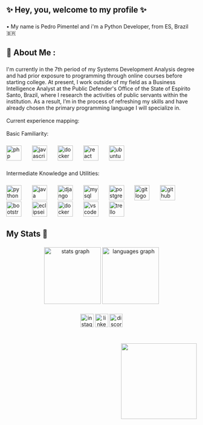 <h2 align="left">✨ Hey, you, welcome to my profile ✨</h2>

###

<p align="left">• My name is Pedro Pimentel and i'm a Python Developer, from ES, Brazil 🇧🇷</p>

###

<h2 align="left">🗿 About Me :</h2>



###

<p align="left">I'm currently in the 7th period of my Systems Development Analysis degree and had prior exposure to programming through online courses before starting college. At present, I work outside of my field as a Business Intelligence Analyst at the Public Defender's Office of the State of Espírito Santo, Brazil, where I research the activities of public servants within the institution. As a result, I’m in the process of refreshing my skills and have already chosen the primary programming language I will specialize in.<br><br>Current experience mapping:<br><br>Basic Familiarity:</p>

###

<div align="left">
  <img src="https://skillicons.dev/icons?i=php" height="40" alt="php logo"  />
  <img width="20" />
  <img src="https://skillicons.dev/icons?i=js" height="40" alt="javascript logo"  />
  <img width="20" />
  <img src="https://skillicons.dev/icons?i=docker" height="40" alt="docker logo"  />
  <img width="20" />
  <img src="https://skillicons.dev/icons?i=react" height="40" alt="react logo"  />
  <img width="20" />
  <img src="https://cdn.simpleicons.org/ubuntu/E95420" height="40" alt="ubuntu logo"  />
</div>

###

<p align="left">Intermediate Knowledge and Utilities:</p>

###


<div align="left">
  <img src="https://skillicons.dev/icons?i=py" height="40" alt="python logo"  />
  <img width="20" />
  <img src="https://skillicons.dev/icons?i=java" height="40" alt="java logo"  />
  <img width="20" />
  <img src="https://skillicons.dev/icons?i=django" height="40" alt="django logo"  />
  <img width="20" />
  <img src="https://skillicons.dev/icons?i=mysql" height="40" alt="mysql logo"  />
  <img width="20" />
  <img src="https://skillicons.dev/icons?i=postgres" height="40" alt="postgresql logo"  />
  <img width="20" />
  <img src="https://cdn.jsdelivr.net/gh/devicons/devicon/icons/git/git-original.svg" height="40" alt="git logo"  />
  <img width="20" />
  <img src="https://cdn.jsdelivr.net/gh/devicons/devicon/icons/github/github-original.svg" height="40" alt="github logo"  />
  <img width="20" />
  <img src="https://cdn.jsdelivr.net/gh/devicons/devicon/icons/bootstrap/bootstrap-original.svg" height="40" alt="bootstrap logo"  />
  <img width="20" />
  <img src="https://skillicons.dev/icons?i=eclipse" height="40" alt="eclipseide logo"  />
  <img width="20" />
  <img src="https://skillicons.dev/icons?i=docker" height="40" alt="docker logo"  />
  <img width="20" />
  <img src="https://skillicons.dev/icons?i=vscode" height="40" alt="vscode logo"  />
  <img width="20" />
  <img src="https://cdn.simpleicons.org/trello/0052CC" height="40" alt="trello logo"  />
</div>

###

<h2 align="left">My Stats 🚀</h2>

###

<div align="center">
  <img src="https://github-readme-stats.vercel.app/api?username=xPimentel&hide_title=false&hide_rank=false&show_icons=true&include_all_commits=true&count_private=true&disable_animations=false&theme=radical&locale=en&hide_border=false" height="150" alt="stats graph"  />
  <img src="https://github-readme-stats.vercel.app/api/top-langs?username=xPimentel&locale=en&hide_title=false&layout=compact&card_width=320&langs_count=5&theme=radical&hide_border=true" height="150" alt="languages graph"  />
</div>

###

<div align="center">
  <img src="https://img.shields.io/static/v1?message=Instagram&logo=instagram&label=&color=E4405F&logoColor=white&labelColor=&style=for-the-badge" height="35" alt="instagram logo"  />
  <img src="https://img.shields.io/static/v1?message=LinkedIn&logo=linkedin&label=&color=0077B5&logoColor=white&labelColor=&style=for-the-badge" height="35" alt="linkedin logo"  />
  <img src="https://img.shields.io/static/v1?message=4908&logo=discord&label=PedroPimentel&color=FFFFFF&logoColor=white&labelColor=7289DA&style=for-the-badge" height="35" alt="discord logo"  />
</div>

###

<br clear="both">

<img align="right" height="200" src="https://i.giphy.com/media/v1.Y2lkPTc5MGI3NjExZ3Z6YWtwcHA1ZTVoOWx6b3BxZ3Z5ZzZ2MTNsampsZGQzeDkyOG14aCZlcD12MV9pbnRlcm5hbF9naWZfYnlfaWQmY3Q9Zw/1eEH7dQ2xwN95RwGQf/giphy.gif"  />

